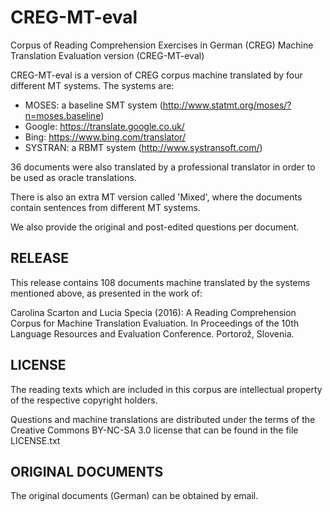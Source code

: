 # CREG-MT-eval
Corpus of Reading Comprehension Exercises in German (CREG)
Machine Translation Evaluation version (CREG-MT-eval)

CREG-MT-eval is a version of CREG corpus machine translated by four different 
MT systems. The systems are:
- MOSES: a baseline SMT system (http://www.statmt.org/moses/?n=moses.baseline)
- Google: https://translate.google.co.uk/
- Bing: https://www.bing.com/translator/
- SYSTRAN: a RBMT system (http://www.systransoft.com/)

36 documents were also translated by a professional translator in order to be used as oracle
translations. 

There is also an extra MT version called 'Mixed', where the documents contain sentences
from different MT systems. 

We also provide the original and post-edited questions per document. 

## RELEASE

This release contains 108 documents machine translated by the systems mentioned above,
as presented in the work of:

Carolina Scarton and Lucia Specia (2016): A Reading Comprehension Corpus for Machine Translation Evaluation.
In Proceedings of the 10th Language Resources and Evaluation Conference. Portorož, Slovenia.

## LICENSE

The reading texts which are included in this corpus are intellectual property
of the respective copyright holders. 

Questions and machine translations are distributed under the terms of the Creative Commons 
BY-NC-SA 3.0 license that can be found in the file LICENSE.txt

## ORIGINAL DOCUMENTS

The original documents (German) can be obtained by email. 

